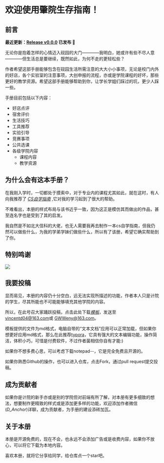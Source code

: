 
# 欢迎使用肇院生存指南！

## 前言

**最近更新：[Release v0.0.0](https://github.com/baddyscience/zqu-guide) 已发布 🎉**

无论你是抱着怎样的心情迈入砚园的大门————我明白，她或许有些不尽人意————但生活总是要继续，既然如此，为何不走的更轻松些？

作者希望这部手册能够包含在砚园生活所需注意的大大小小事项，无论是校门内外的好店，各个实验室的注意事项，大创申报的流程，亦或是学院课程的好坏，那些更好的教学资源。希望这部手册能够帮助到你，让学长学姐们踩过的坑，更少人踩一些。

手册目前包括以下内容：

- 好店点评
- 宿舍评价
- 生活技巧
- 工具推荐
- 实验引导
- 竞赛事项
- 公共选课
- 各级学院内容
    - 课程内容
    - 教学资源

## 为什么会有这本手册？

在我刚入学时，一切都处于摸索中，对于专业内的课程尤其如此，就在这时，有人向我推荐了 [*CS自学指南*](https://csdiy.wiki/) ,它对我的学习起到了很大的帮助。

不难看出，本册的样式布局与该书近乎一致，因为这正是模仿其而做出的作品，甚至连名字也是受到了其的启发。

我自然是不如北大信科的大佬，也无人需要我再去制作一本cs自学指南，但我仍然可以做些什么，为我的学弟学妹们做些什么，所以有了该册，希望它确实帮助到了你。

## 特别鸣谢

<!--  support by https://contrib.rocks -->
<a href="https://github.com/baddyscience/zqu-guide/graphs/contributors">
  <img src="https://contrib.rocks/image?repo=baddyscience/zqu-guide"/>
</a>

## 我要投稿

显而易见，本册的内容仍十分空白，远无法实现所描述的功能，作者本人只是计院的学生，尽其所能也不可能能够填充其他学院的内容。

所以，在此号召大家踊跃投稿，点击此处下载<a href="template/template.zip" download>*模板*</a>，发送至 [vincentd04@163.com](mailto:vincentd04@163.com)或 [GWWeny@163.com](mailto:GWWeny@163.com)。

模板提供的文件为md格式，电脑自带的“文本文档”应用可以正常加载，但如果你想更好应用md格式，那么在此推荐[typora](工具推荐/typora/index.html)，它具有强大的文本编辑功能，操作简洁，体积小巧，可惜是付费软件，不过作者菌相信你自有才能:)

如果你不想多费心思，可以考虑下载notepad--，它是完全免费且开源的。

如果你熟悉Github的操作，也可以进入仓库，点击Fork，通过pull request提交投稿。

## 成为贡献者

如果你是计院的新手亦或是别的学院但对前端有所了解，对本册有更多细致的想法，想要制作更精致的样式或是添加更多样的功能，欢迎添加作者微信(*D_Anchor*)详聊，成为贡献者，为手册的建设添砖加瓦。

## 关于本册

本册是开源免费的，现在不会，也永远不会添加广告或是收费内容，如果你不放心，可以将它下载为本地内容。

喜欢本册，就将它分享给同学，给仓库点一个star吧。
